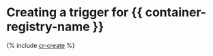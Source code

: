 # Creating a trigger for {{ container-registry-name }}

{% include [cr-create](../../_includes/serverless-containers/cr-trigger-create.md) %}